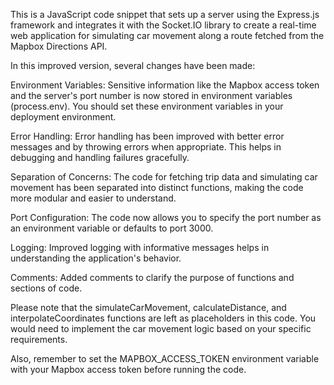  This is a JavaScript code snippet that sets up a server using the Express.js framework and integrates it with the Socket.IO library to create a real-time web application for simulating car movement along a route fetched from the Mapbox Directions API.<br/>


In this improved version, several changes have been made:<br/>

Environment Variables: Sensitive information like the Mapbox access token and the server's port number is now stored in environment variables (process.env). You should set these environment variables in your deployment environment.<br/>

Error Handling: Error handling has been improved with better error messages and by throwing errors when appropriate. This helps in debugging and handling failures gracefully.<br/>

Separation of Concerns: The code for fetching trip data and simulating car movement has been separated into distinct functions, making the code more modular and easier to understand.<br/>

Port Configuration: The code now allows you to specify the port number as an environment variable or defaults to port 3000.<br/>

Logging: Improved logging with informative messages helps in understanding the application's behavior.<br/>

Comments: Added comments to clarify the purpose of functions and sections of code.<br/>

Please note that the simulateCarMovement, calculateDistance, and interpolateCoordinates functions are left as placeholders in this code. You would need to implement the car movement logic based on your specific requirements.<br/>

Also, remember to set the MAPBOX_ACCESS_TOKEN environment variable with your Mapbox access token before running the code.
